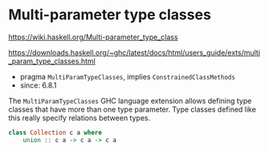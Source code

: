 # Multi-parameter type classes

https://wiki.haskell.org/Multi-parameter_type_class

https://downloads.haskell.org/~ghc/latest/docs/html/users_guide/exts/multi_param_type_classes.html

- pragma `MultiParamTypeClasses`, implies `ConstrainedClassMethods`
- since: 6.8.1

The `MultiParamTypeClasses` GHC language extension allows defining type classes that have more than one type parameter. Type classes defined like this really specify relations between types.

```hs
class Collection c a where
    union :: c a -> c a -> c a
```
